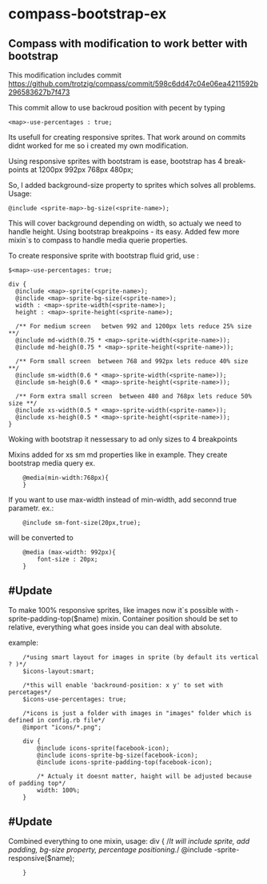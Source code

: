 compass-bootstrap-ex
====================

Compass with modification to work better with bootstrap
---

This modification includes commit https://github.com/trotzig/compass/commit/598c6dd47c04e06ea4211592b296583627b7f473

This commit allow to use backroud position with pecent by typing
    
    <map>-use-percentages : true;
    
Its usefull for creating responsive sprites. That work around on commits didnt worked for me so i created my own modification.

Using  responsive sprites with bootstram is ease, bootstrap has 4 break-points at 1200px 992px 768px 480px;

So, I added background-size property to sprites which solves all problems.
Usage:
    
    @include <sprite-map>-bg-size(<sprite-name>);
    
This will cover background depending on width, so actualy we need to handle height.
Using bootstrap breakpoins - its easy.
Added few more mixin`s to compass to handle media querie properties.

To create responsive sprite with bootstrap fluid grid, use :

    $<map>-use-percentages: true;

    div {
      @include <map>-sprite(<sprite-name>);
      @inclide <map>-sprite-bg-size(<sprite-name>);
      width : <map>-sprite-width(<sprite-name>);
      height : <map>-sprite-height(<sprite-name>);
      
      /** For medium screen   betwen 992 and 1200px lets reduce 25% size **/
      @include md-width(0.75 * <map>-sprite-width(<sprite-name>));
      @include md-heigh(0.75 * <map>-sprite-height(<sprite-name>));
      
      /** Form small screen  between 768 and 992px lets reduce 40% size **/
      @include sm-width(0.6 * <map>-sprite-width(<sprite-name>));
      @include sm-heigh(0.6 * <map>-sprite-height(<sprite-name>));
      
      /** Form extra small screen  between 480 and 768px lets reduce 50% size **/
      @include xs-width(0.5 * <map>-sprite-width(<sprite-name>));
      @include xs-heigh(0.5 * <map>-sprite-height(<sprite-name>));
    }
    
Woking with bootstrap it nessessary to ad only sizes to 4 breakpoints


Mixins added for xs sm md properties like in example.
They create bootstrap media query 
ex. 

        @media(min-width:768px){
        }
        
If you want to use max-width instead of min-width, add seconnd true parametr.
ex.:

        @include sm-font-size(20px,true);
        
will be converted to

        @media (max-width: 992px){
            font-size : 20px;
        }
        
        
#Update
-----
To make 100% responsive sprites, like images now it`s possible with <map>-sprite-padding-top($name) mixin.
Container position should be set to relative, everything what goes inside you can deal with absolute.

example:
         
        
        /*using smart layout for images in sprite (by default its vertical ? )*/
        $icons-layout:smart;
        
        /*this will enable 'backround-position: x y' to set with percetages*/ 
        $icons-use-percentages: true;
        
        /*icons is just a folder with images in "images" folder which is defined in config.rb file*/
        @import "icons/*.png";
        
        div {
            @include icons-sprite(facebook-icon);
            @include icons-sprite-bg-size(facebook-icon);
            @include icons-sprite-padding-top(facebook-icon);
            
            /* Actualy it doesnt matter, haight will be adjusted because of padding top*/
            width: 100%;
        }
        
#Update
-----

Combined everything to one mixin, usage:
        div {
                /*It will include sprite, add padding, bg-size property, percentage positioning.*/
            @include <map>-sprite-responsive($name);
            
        }
